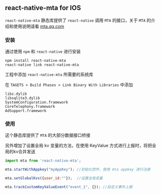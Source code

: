 ## react-native-mta for IOS

`react-native-mta` 静态库提供了 `react-native` 调用 `MTA` 的接口，关于 `MTA` 的介绍和使用说明请看 [mta.qq.com](`http://mta.qq.com`)

### 安装

通过使用 `npm` 和 `react-native` 进行安装

```
npm install react-native-mta
react-native link react-native-mta
```

工程中添加 `react-native-mta` 所需要的系统库

在 `TAGETS > Build Phases > Link Binary With Libraries` 中添加

```
libz.dylib
libsqlite3.dylib
SystemConfiguration.framework
CoreTelephony.framework
AdSupport.framework
```

### 使用

这个静态库提供了 `MTA` 的大部分数据接口桥接

另外增加了设置全局 kv 变量的方法，在使用 KeyValue 方式进行上报时，将把全局的kv合并发送

```javascript
import mta from 'react-native-mta';

mta.startWithAppkey("myAppKey"); //初始化控件，使用 mta appkey 进行注册

mta.setGlobalKvs({user_id:""});  //设置全局变量

mta.trackCustomKeyValueEvent("event_1", {}); //自定义事件上报

```

